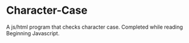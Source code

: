 # Character-Case
A js/html program that checks character case. Completed while reading Beginning Javascript.
